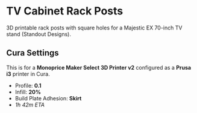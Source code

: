 # TV Cabinet Rack Posts

3D printable rack posts with square holes for a Majestic EX 70-inch TV stand (Standout Designs).

## Cura Settings

This is for a **Monoprice Maker Select 3D Printer v2** configured as a **Prusa i3** printer in Cura.

* Profile: **0.1**
* Infill: **20%**
* Build Plate Adhesion: **Skirt**
* *1h 42m ETA*
